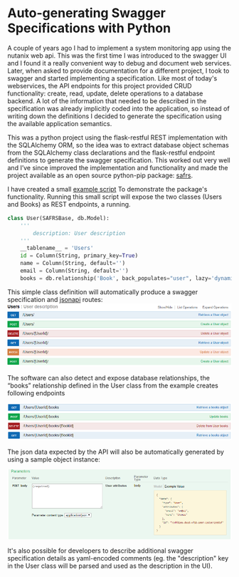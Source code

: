 # Auto-generating Swagger Specifications with Python

A couple of years ago I had to implement a system monitoring app using the nutanix web api. This was the first time I was introduced to the swagger UI and I found it a really convenient way to debug and document web services.
Later, when asked to provide documentation for a different project, I took to swagger and started implementing a specification. Like most of today's webservices, the API endpoints for this project provided CRUD functionality: create, read, update, delete operations to a database backend.
A lot of the information that needed to be described in the specification was already implicitly coded into the application, so instead of writing down the definitions I decided to generate the specification using the available application semantics.

This was a python project using the flask-restful REST implementation with the SQLAlchemy ORM, so the idea was to extract database object schemas from the SQLAlchemy class declarations and the flask-restful endpoint definitions to generate the swagger specification.
This worked out very well and I’ve since improved the implementation and functionality and made the project available as an open source python-pip package: [safrs](https://github.com/thomaxxl/safrs).

I have created a small [example script](https://github.com/thomaxxl/safrs/blob/master/examples/demo_relationship.py) To demonstrate the package's functionality. 
Running this small script will expose the two classes (Users and Books) as REST endpoints, a running.


```python
class User(SAFRSBase, db.Model):
    '''
        description: User description
    '''
    __tablename__ = 'Users'
    id = Column(String, primary_key=True)
    name = Column(String, default='')
    email = Column(String, default='')
    books = db.relationship('Book', back_populates="user", lazy='dynamic')
```

This simple class definition will automatically produce a swagger specification and [jsonapi](http://jsonapi.org/) routes:
![users](images/users1.PNG)

The software can also detect and expose database relationships, the “books” relationship defined in the User class from the example creates following endpoints

![books](images/books.PNG)

The json data expected by the API will also be automatically generated by using a sample object instance:

![usersPOST](images/usersPOST.PNG)

It's also possible for developers to describe additional swagger specification details as 
yaml-encoded comments (eg. the "description" key in the User class will be parsed and used as the description in the UI).




